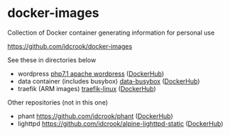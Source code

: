 # docker-images

Collection of Docker container generating information for personal use

https://github.com/idcrook/docker-images

See these in directories below

 - wordpress [php7.1 apache wordpress](https://github.com/idcrook/docker-images/tree/master/wordpress/php7.1/apache) ([DockerHub](https://hub.docker.com/r/dpcrook/idcrook-wordpress/))
 - data container (includes busybox) [data-busybox](https://github.com/idcrook/docker-images/tree/master/data-busybox) ([DockerHub](https://hub.docker.com/r/dpcrook/data-busybox/))
 - traefik (ARM images) [traefik-linux](https://github.com/idcrook/docker-images/tree/master/traefik-linux) ([DockerHub](https://hub.docker.com/r/dpcrook/traefik-linux/))


Other repositories (not in this one)

 - phant https://github.com/idcrook/phant ([DockerHub](https://hub.docker.com/r/dpcrook/phant_server-docker/))
 - lighttpd https://github.com/idcrook/alpine-lighttpd-static ([DockerHub](https://hub.docker.com/r/dpcrook/alpine-lighttpd-static/))
